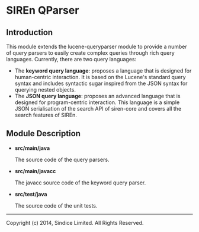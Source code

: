 # SIREn QParser

## Introduction

This module extends the lucene-queryparser module to provide a number of query
parsers to easily create complex queries through rich query languages.
Currently, there are two query languages:

* The **keyword query language**: proposes a language that is designed for
	human-centric interaction. It is based on the Lucene's standard query syntax
	and includes syntactic sugar inspired from the JSON syntax for querying nested
	objects.
* The **JSON query language**: proposes an advanced language that is designed
	for program-centric interaction. This language is a simple JSON serialisation
	of the search API of siren-core and covers all the search features of SIREn.

## Module Description

* **src/main/java**

    The source code of the query parsers.

* **src/main/javacc**

    The javacc source code of the keyword query parser.

* **src/test/java**

    The source code of the unit tests.

- - -

Copyright (c) 2014, Sindice Limited. All Rights Reserved.

